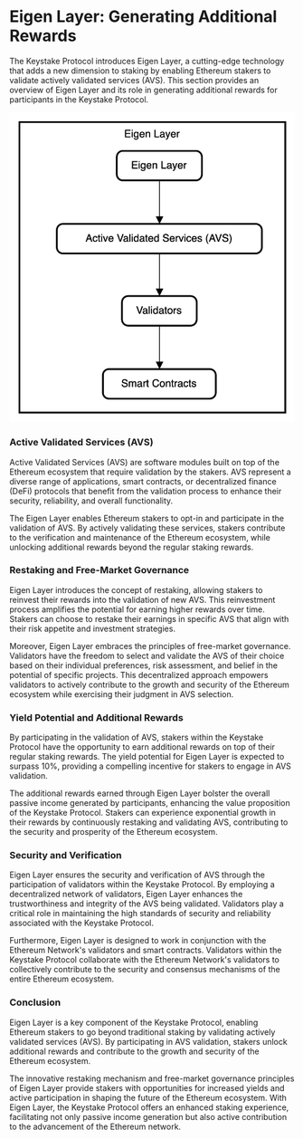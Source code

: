 # Eigen Layer: Generating Additional Rewards

The Keystake Protocol introduces Eigen Layer, a cutting-edge technology that adds a new dimension to staking by enabling Ethereum stakers to validate actively validated services (AVS). This section provides an overview of Eigen Layer and its role in generating additional rewards for participants in the Keystake Protocol.



![](.gitbook/assets/image.png)

### Active Validated Services (AVS)

Active Validated Services (AVS) are software modules built on top of the Ethereum ecosystem that require validation by the stakers. AVS represent a diverse range of applications, smart contracts, or decentralized finance (DeFi) protocols that benefit from the validation process to enhance their security, reliability, and overall functionality.

The Eigen Layer enables Ethereum stakers to opt-in and participate in the validation of AVS. By actively validating these services, stakers contribute to the verification and maintenance of the Ethereum ecosystem, while unlocking additional rewards beyond the regular staking rewards.

### Restaking and Free-Market Governance

Eigen Layer introduces the concept of restaking, allowing stakers to reinvest their rewards into the validation of new AVS. This reinvestment process amplifies the potential for earning higher rewards over time. Stakers can choose to restake their earnings in specific AVS that align with their risk appetite and investment strategies.

Moreover, Eigen Layer embraces the principles of free-market governance. Validators have the freedom to select and validate the AVS of their choice based on their individual preferences, risk assessment, and belief in the potential of specific projects. This decentralized approach empowers validators to actively contribute to the growth and security of the Ethereum ecosystem while exercising their judgment in AVS selection.

### Yield Potential and Additional Rewards

By participating in the validation of AVS, stakers within the Keystake Protocol have the opportunity to earn additional rewards on top of their regular staking rewards. The yield potential for Eigen Layer is expected to surpass 10%, providing a compelling incentive for stakers to engage in AVS validation.

The additional rewards earned through Eigen Layer bolster the overall passive income generated by participants, enhancing the value proposition of the Keystake Protocol. Stakers can experience exponential growth in their rewards by continuously restaking and validating AVS, contributing to the security and prosperity of the Ethereum ecosystem.

### Security and Verification

Eigen Layer ensures the security and verification of AVS through the participation of validators within the Keystake Protocol. By employing a decentralized network of validators, Eigen Layer enhances the trustworthiness and integrity of the AVS being validated. Validators play a critical role in maintaining the high standards of security and reliability associated with the Keystake Protocol.

Furthermore, Eigen Layer is designed to work in conjunction with the Ethereum Network's validators and smart contracts. Validators within the Keystake Protocol collaborate with the Ethereum Network's validators to collectively contribute to the security and consensus mechanisms of the entire Ethereum ecosystem.

### Conclusion

Eigen Layer is a key component of the Keystake Protocol, enabling Ethereum stakers to go beyond traditional staking by validating actively validated services (AVS). By participating in AVS validation, stakers unlock additional rewards and contribute to the growth and security of the Ethereum ecosystem.

The innovative restaking mechanism and free-market governance principles of Eigen Layer provide stakers with opportunities for increased yields and active participation in shaping the future of the Ethereum ecosystem. With Eigen Layer, the Keystake Protocol offers an enhanced staking experience, facilitating not only passive income generation but also active contribution to the advancement of the Ethereum network.
